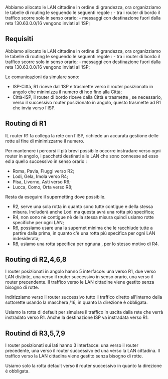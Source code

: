Abbiamo allocato le LAN cittadine in ordine di grandezza, ora organizziamo le tabelle di routing le seguendo le seguenti regole :
    - tra i router di bordo il traffico scorre solo in senso orario;
    - messaggi con destinazione fuori dalla reta 130.63.0.0/16 vengono inviati all'ISP;


## Requisiti
Abbiamo allocato le LAN cittadine in ordine di grandezza, ora organizziamo le tabelle di routing le seguendo le seguenti regole :
    - tra i router di bordo il traffico scorre solo in senso orario;
    - messaggi con destinazione fuori dalla reta 130.63.0.0/16 vengono inviati all'ISP;

Le comunicazioni da simulare sono:
 - ISP-Città, R1 riceve dall'ISP e trasmette verso il router posizionato in angolo che minimizza il numero di hop fino alla Città;
 - Città-ISP, il router di bordo riceve dalla Città e trasmette , se necessario, verso il successivo router posizionato in angolo, questo trasmette ad R1 che invia verso l'ISP.

## Routing di R1
IL router R1 fa collega la rete con l'ISP, richiede un accurata gestione delle rotte al fine di minimizzarne il numero.

Per mantenere i percorsi il più brevi possibile occorre instradare verso ogni router in angolo, i pacchetti destinati alle LAN che sono connesse ad esso ed a quello successivo in senso orario :

- Roma, Pavia, Fiuggi verso R2;
- Lodi, Gela, Imola verso R4;
- Pisa, Livorno, Asti verso R6;
- Lucca, Como, Orta verso R8;

Resta da eseguire il supernetting dove possibile.
- R2, serve una sola rotta in quanto sono tutte contigue e della stessa misura. Includerà anche Lodi ma questa avrà una rotta più specifica;
- R4, non sono nè contigue nè della stessa misura quindi usiamo rotte specifiche per ogni LAN;
- R6, possiamo usare una la supernet minima che le racchiude tutte a partire dalla prima, in quanto c'è una rotta più specifica per ogni LAN indesiderata;
- R8, usiamo una rotta specifica per ognuna , per lo stesso motivo di R4.

## Routing di R2,4,6,8
I router posizionati in angolo hanno 5 interfacce: una verso R1, due verso LAN distinte, una verso il router successivo in senso orario, una verso il router precendente.
Il traffico verso le LAN cittadine viene gestito senza bisogno di rotte.

Indirizziamo verso il router successivo tutto il traffico diretto all'interno della sottorette usando la maschera /16, in quanto la direzione è obbligata.

Usiamo la rotta di default per simulare il traffico in uscita dalla rete che verrà instradato verso R1. Anche la destinazione ISP va instradata verso R1.

## Routind di R3,5,7,9
I router posizionati sui lati hanno 3 interfacce: una verso il router precedente, una verso il router successivo ed una verso la LAN cittadina.
Il traffico verso la LAN cittadina viene gestito senza bisogno di rotte.

Usiamo solo la rotta default verso il router successivo in quanto la direzione è obbligata.

